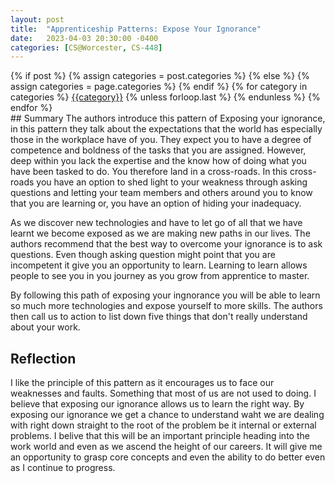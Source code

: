 ```yaml
---
layout: post
title:  "Apprenticeship Patterns: Expose Your Ignorance"
date:   2023-04-03 20:30:00 -0400
categories: [CS@Worcester, CS-448]
---
```

<div class="post-categories">
  {% if post %}
    {% assign categories = post.categories %}
  {% else %}
    {% assign categories = page.categories %}
  {% endif %}
  {% for category in categories %}
  <a href="{{site.baseurl}}/categories/#{{category|slugize}}">{{category}}</a>
  {% unless forloop.last %}&nbsp;{% endunless %}
  {% endfor %}
</div>## Summary
The authors introduce this pattern of Exposing your ignorance, in this pattern they talk about the expectations that the world has especially those in the workplace have of you. They expect you to have a degree of competence and boldness of the tasks that you are assigned. However, deep within you lack the expertise and the know how of doing what you have been tasked to do. You therefore land in a cross-roads. In this cross-roads you have an option to shed light to your weakness through asking questions and letting your team members and others around you to know that you are learning or, you have an option of hiding your inadequacy.

As we discover new technologies and have to let go of all that we have learnt we become exposed as we are making new paths in our lives. The authors recommend that the best way to overcome your ignorance is to ask questions. Even though asking question might point that you are incompetent it give you an opportunity to learn. Learning to learn allows people to see you in you journey as you grow from apprentice to master. 

By following this path of exposing your ingnorance you will be able to learn so much more technologies and expose yourself to more skills. The authors then call us to action to list down five things that don't really understand about your work.
## Reflection
I like the principle of this pattern as it encourages us to face our weaknesses and faults. Something that most of us are not used to doing. I believe that exposing our ignorance allows us to learn the right way. By exposing our ignorance we get a chance to understand waht we are dealing with right down straight to the root of the problem be it internal or external problems. 
I belive that this will be an important principle heading into the work world and even as we ascend the height of our careers. It will give me an opportunity to grasp core concepts and even the ability to do better even as I continue to progress.

